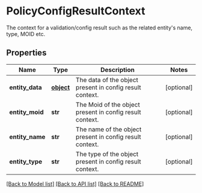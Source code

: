 # PolicyConfigResultContext

The context for a validation/config result such as the related entity's name, type, MOID etc. 
## Properties
Name | Type | Description | Notes
------------ | ------------- | ------------- | -------------
**entity_data** | [**object**](.md) | The data of the object present in config result context.   | [optional] 
**entity_moid** | **str** | The Moid of the object present in config result context.   | [optional] 
**entity_name** | **str** | The name of the object present in config result context.   | [optional] 
**entity_type** | **str** | The type of the object present in config result context.    | [optional] 

[[Back to Model list]](../README.md#documentation-for-models) [[Back to API list]](../README.md#documentation-for-api-endpoints) [[Back to README]](../README.md)



